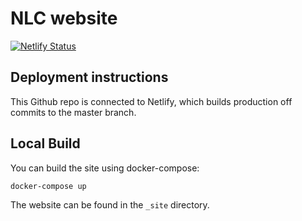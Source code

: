 # NLC website

[![Netlify Status](https://api.netlify.com/api/v1/badges/85c54ee5-70b1-49a2-8a80-4834309ac629/deploy-status)](https://app.netlify.com/sites/nlc-website/deploys)

## Deployment instructions

This Github repo is connected to Netlify, which builds production off commits to the master branch.

## Local Build

You can build the site using docker-compose:

    docker-compose up

The website can be found in the ```_site``` directory.